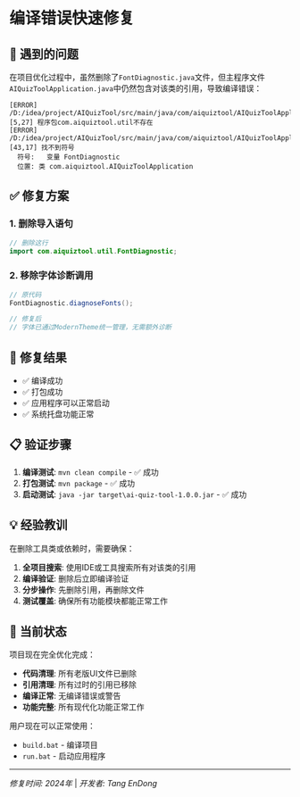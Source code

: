 # 编译错误快速修复

## 🐛 遇到的问题

在项目优化过程中，虽然删除了`FontDiagnostic.java`文件，但主程序文件`AIQuizToolApplication.java`中仍然包含对该类的引用，导致编译错误：

```
[ERROR] /D:/idea/project/AIQuizTool/src/main/java/com/aiquiztool/AIQuizToolApplication.java:[5,27] 程序包com.aiquiztool.util不存在
[ERROR] /D:/idea/project/AIQuizTool/src/main/java/com/aiquiztool/AIQuizToolApplication.java:[43,17] 找不到符号
  符号:   变量 FontDiagnostic
  位置: 类 com.aiquiztool.AIQuizToolApplication
```

## ✅ 修复方案

### 1. 删除导入语句
```java
// 删除这行
import com.aiquiztool.util.FontDiagnostic;
```

### 2. 移除字体诊断调用
```java
// 原代码
FontDiagnostic.diagnoseFonts();

// 修复后
// 字体已通过ModernTheme统一管理，无需额外诊断
```

## 🎯 修复结果

- ✅ 编译成功
- ✅ 打包成功  
- ✅ 应用程序可以正常启动
- ✅ 系统托盘功能正常

## 📋 验证步骤

1. **编译测试**: `mvn clean compile` - ✅ 成功
2. **打包测试**: `mvn package` - ✅ 成功
3. **启动测试**: `java -jar target\ai-quiz-tool-1.0.0.jar` - ✅ 成功

## 💡 经验教训

在删除工具类或依赖时，需要确保：

1. **全项目搜索**: 使用IDE或工具搜索所有对该类的引用
2. **编译验证**: 删除后立即编译验证
3. **分步操作**: 先删除引用，再删除文件
4. **测试覆盖**: 确保所有功能模块都能正常工作

## 🚀 当前状态

项目现在完全优化完成：

- **代码清理**: 所有老版UI文件已删除
- **引用清理**: 所有过时的引用已移除  
- **编译正常**: 无编译错误或警告
- **功能完整**: 所有现代化功能正常工作

用户现在可以正常使用：
- `build.bat` - 编译项目
- `run.bat` - 启动应用程序

---

*修复时间: 2024年* | *开发者: Tang EnDong*
